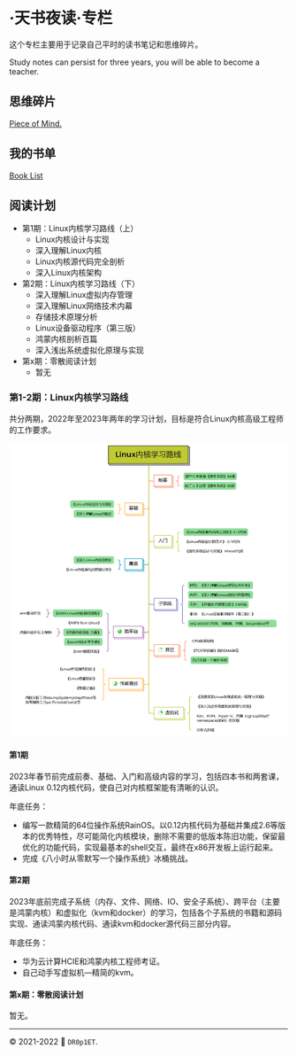 # ·天书夜读·专栏

这个专栏主要用于记录自己平时的读书笔记和思维碎片。

Study notes can persist for three years, you will be able to become a teacher.

## 思维碎片

[Piece of Mind.](./piece_of_mind.md)

## 我的书单

[Book List](./books_list.md)

## 阅读计划

- 第1期：Linux内核学习路线（上）
  - Linux内核设计与实现
  - 深入理解Linux内核
  - Linux内核源代码完全剖析
  - 深入Linux内核架构
- 第2期：Linux内核学习路线（下）
  - 深入理解Linux虚拟内存管理
  - 深入理解Linux网络技术内幕
  - 存储技术原理分析
  - Linux设备驱动程序（第三版）
  - 鸿蒙内核剖析百篇
  - 深入浅出系统虚拟化原理与实现
- 第x期：零散阅读计划
  - 暂无

### 第1-2期：Linux内核学习路线

共分两期，2022年至2023年两年的学习计划，目标是符合Linux内核高级工程师的工作要求。

![](./notes/01_linux_kernel_study_path.png)

#### 第1期

2023年春节前完成前奏、基础、入门和高级内容的学习，包括四本书和两套课，通读Linux 0.12内核代码，使自己对内核框架能有清晰的认识。

年底任务：

- 编写一款精简的64位操作系统RainOS。以0.12内核代码为基础并集成2.6等版本的优秀特性，尽可能简化内核模块，删除不需要的低版本陈旧功能，保留最优化的功能代码，实现最基本的shell交互，最终在x86开发板上运行起来。
- 完成《八小时从零默写一个操作系统》冰桶挑战。

#### 第2期

2023年底前完成子系统（内存、文件、网络、IO、安全子系统）、跨平台（主要是鸿蒙内核）和虚拟化（kvm和docker）的学习，包括各个子系统的书籍和源码实现、通读鸿蒙内核代码、通读kvm和docker源代码三部分内容。

年底任务：

- 华为云计算HCIE和鸿蒙内核工程师考证。
- 自己动手写虚拟机—精简的kvm。

#### 第x期：零散阅读计划

暂无。

---

:copyright: 2021-2022 :rocket: `DR0p1ET`.
